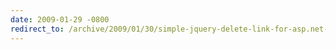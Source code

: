 ```yaml
---
date: 2009-01-29 -0800
redirect_to: /archive/2009/01/30/simple-jquery-delete-link-for-asp.net-mvc.aspx/
---
```


